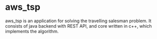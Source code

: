 # aws_tsp
aws_tsp is an application for solving the travelling salesman problem. It consists of java backend with REST API, and core written in c++, which implements the algorithm.